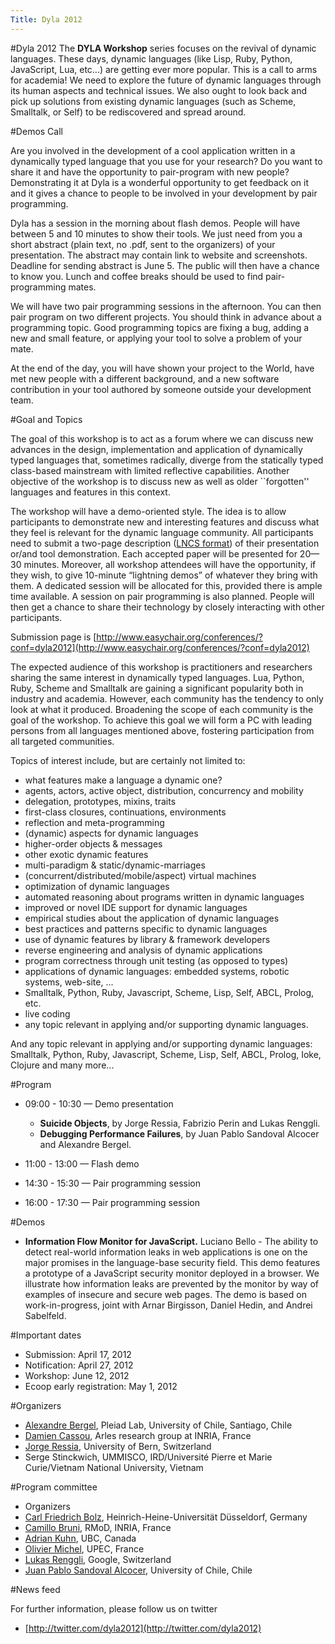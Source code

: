 ```yaml
---
Title: Dyla 2012
---
```

#Dyla 2012
The **DYLA Workshop** series focuses on the revival of dynamic languages. These days, dynamic languages (like Lisp, Ruby, Python, JavaScript, Lua, etc...) are getting ever more popular. This is a call to arms for academia! We need to explore the future of dynamic languages through its human aspects and technical issues. We also ought to look back and pick up solutions from existing dynamic languages (such as Scheme, Smalltalk, or Self) to be rediscovered and spread around.

#Demos Call

Are you involved in the development of a cool application written in a dynamically typed language that you use for your research? Do you want to share it and have the opportunity to pair-program with new people?
Demonstrating it at Dyla is a wonderful opportunity to get feedback on it and it gives a chance to people to be involved in your development by pair programming.

Dyla has a session in the morning about flash demos. People will have between 5 and 10 minutes to show their tools. We just need from you a short abstract (plain text, no .pdf, sent to the organizers) of your presentation. The abstract may contain link to website and screenshots. Deadline for sending abstract is June 5. The public will then have a chance to know you. Lunch and coffee breaks should be used to find pair-programming mates.

We will have two pair programming sessions in the afternoon. You can then pair program on two different projects. You should think in advance about a programming topic. Good programming topics are fixing a bug, adding a new and small feature, or applying your tool to solve a problem of your mate.

At the end of the day, you will have shown your project to the World, have met new people with a different background, and a new software contribution in your tool authored by someone outside your development team.

#Goal and Topics

The goal of this workshop is to act as a forum where we can discuss new advances in the design, implementation and application of dynamically typed languages that, sometimes radically, diverge from the  statically typed class-based mainstream with limited reflective capabilities. Another objective of the workshop is to discuss new as well as older ``forgotten\'' languages and features in this context. 


The workshop will have a demo-oriented style. The idea is to allow participants to demonstrate new and interesting features and discuss what they feel is relevant for the dynamic language community. All participants need to submit a two-page description ([LNCS format](http://www.springer.com/)) of their presentation or/and tool demonstration.
Each accepted paper will be presented for 20&mdash;30 minutes. Moreover, all workshop attendees will have the opportunity, if they wish, to give 10-minute “lightning demos” of whatever they bring with them. A dedicated session will be allocated for this, provided there is ample time available.
A session on pair programming is also planned. People will then get a chance to share their technology by closely interacting with other participants.

Submission page is [http://www.easychair.org/conferences/?conf=dyla2012](http://www.easychair.org/conferences/?conf=dyla2012)

The expected audience of this workshop is practitioners and researchers sharing the same interest in dynamically typed languages. Lua, Python, Ruby, Scheme and Smalltalk are gaining a significant popularity both in industry and academia. However, each community has the tendency to only look at what it produced. Broadening the scope of each community is the goal of the workshop. To achieve this goal we will form a PC with leading persons from all languages mentioned above, fostering participation from all targeted communities. 


Topics of interest include, but are certainly not limited to: 


- what features make a language a dynamic one? 
- agents, actors, active object, distribution, concurrency and mobility 
- delegation, prototypes, mixins, traits 
- first-class closures, continuations, environments 
- reflection and meta-programming 
- (dynamic) aspects for dynamic languages 
- higher-order objects & messages 
- other exotic dynamic features 
- multi-paradigm & static/dynamic-marriages 
- (concurrent/distributed/mobile/aspect) virtual machines 
- optimization of dynamic languages 
- automated reasoning about programs written in dynamic languages 
- improved or novel IDE support for dynamic languages 
- empirical studies about the application of dynamic languages 
- best practices and patterns specific to dynamic languages 
- use of dynamic features by library & framework developers 
- reverse engineering and analysis of dynamic applications 
- program correctness through unit testing (as opposed to types) 
- applications of dynamic languages: embedded systems, robotic systems, web-site, ... 
- Smalltalk, Python, Ruby, Javascript, Scheme, Lisp, Self, ABCL, Prolog, etc.
- live coding 
- any topic relevant in applying and/or supporting dynamic languages. 

And any topic relevant in applying and/or supporting dynamic languages: Smalltalk, Python, Ruby, Javascript, Scheme, Lisp, Self, ABCL, Prolog, Ioke, Clojure and many more...


#Program


- 09:00 - 10:30 &mdash; Demo presentation
	- **Suicide Objects**, by Jorge Ressia, Fabrizio Perin and Lukas Renggli. 
	- **Debugging Performance Failures**, by Juan Pablo Sandoval Alcocer and Alexandre Bergel.

- 11:00 - 13:00 &mdash; Flash demo
- 14:30 - 15:30 &mdash; Pair programming session
- 16:00 - 17:30 &mdash; Pair programming session

#Demos

-  **Information Flow Monitor for JavaScript.** Luciano Bello - The ability to detect real-world information leaks in web applications is one on the major promises in the language-base security field. This demo features a prototype of a JavaScript security monitor deployed in a browser. We illustrate how information leaks are prevented by the monitor by way of examples of insecure and secure web pages. The demo is based on work-in-progress, joint with Arnar Birgisson, Daniel Hedin, and Andrei Sabelfeld.

#Important dates


- Submission: April 17, 2012
- Notification: April 27, 2012
- Workshop: June 12, 2012
- Ecoop early registration: May 1, 2012


#Organizers

- [Alexandre Bergel](http://bergel.eu), Pleiad Lab, University of Chile, Santiago, Chile
- [Damien Cassou](http://damiencassou.seasidehosting.st/), Arles research group at INRIA, France
- [Jorge Ressia](http://www.jorgeressia.com/), University of Bern, Switzerland
- Serge Stinckwich, UMMISCO, IRD/Université Pierre et Marie Curie/Vietnam National University, Vietnam

#Program committee


- Organizers
- [Carl Friedrich Bolz](http://cfbolz.de/), Heinrich-Heine-Universität Düsseldorf, Germany
- [Camillo Bruni](https://twitter.com/#!/camillobruni), RMoD, INRIA, France
- [Adrian Kuhn](https://www.cs.ubc.ca/people/adrian-kuhn), UBC, Canada
- [Olivier Michel](http://www.lacl.fr/~michel/doku.php?id=start), UPEC, France
- [Lukas Renggli](http://www.lukas-renggli.ch/), Google, Switzerland
- [Juan Pablo Sandoval Alcocer](http://www.dcc.uchile.cl/~jsandova/), University of Chile, Chile

#News feed

For further information, please follow us on twitter 


- [http://twitter.com/dyla2012](http://twitter.com/dyla2012)
